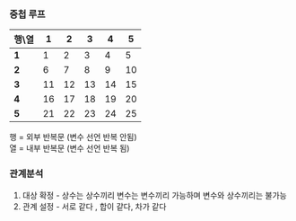 ### 중첩 루프 

|행\열|1|2|3|4|5|
|--|--|--|--|--|--|
|**1**|1|2|3|4|5|
|**2**|6|7|8|9|10|
|**3**|11|12|13|14|15|
|**4**|16|17|18|19|20|
|**5**|21|22|23|24|25|

행 = 외부 반복문 (변수 선언 반복 안됨)  
열 = 내부 반복문 (변수 선언 반복 됨)  

### 관계분석

1. 대상 확정 - 상수는 상수끼리 변수는 변수끼리 가능하며 변수와 상수끼리는 불가능  
2. 관계 설정 - 서로 같다 , 합이 같다, 차가 같다   

